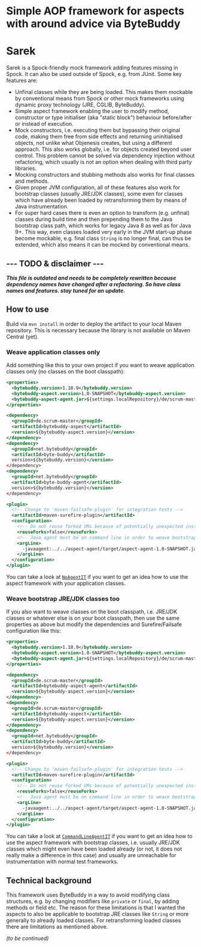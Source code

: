 # Simple AOP framework for aspects with around advice via ByteBuddy

# Sarek

Sarek is a Spock-friendly mock framework adding features missing in Spock. It can also be used outside of Spock, e.g.
from JUnit. Some key features are:
  * Unfinal classes while they are being loaded. This makes them mockable by conventional means from Spock or other
    mock frameworks using dynamic proxy technology (JRE, CGLIB, ByteBuddy).
  * Simple aspect framework enabling the user to modify method, constructor or type initialiser (aka "static block")
    behaviour before/after or instead of execution.
  * Mock constructors, i.e. executing them but bypassing their original code, making them free from side effects and
    returning uninitialised objects, not unlike what Objenesis creates, but using a different approach. This also works
    globally, i.e. for objects created beyond user control. This problem cannot be solved via dependency injection
    without refactoring, which usually is not an option when dealing with third party libraries.
  * Mocking constructors and stubbing methods also works for final classes and methods.
  * Given proper JVM configuration, all of these features also work for bootstrap classes (usually JRE/JDK classes),
    some even for classes which have already been loaded by retransforming them by means of Java instrumentation.
  * For super hard cases there is even an option to transform (e.g. unfinal) classes during build time and then
    prepending them to the Java bootstrap class path, which works for legacy Java 8 as well as for Java 9+. This way,
    even classes loaded very early in the JVM start-up phase become mockable, e.g. final class `String` is no longer
    final, can thus be extended, which also means it can be mocked by conventional means.

## --- TODO & disclaimer ---

***This file is outdated and needs to be completely rewritten because dependency names have changed after a refactoring.
So have class names and features. stay tuned for an update.***

## How to use

Build via `mvn install` in order to deploy the artifact to your local Maven repository. This is necessary because the
library is not available on Maven Central (yet).

### Weave application classes only

Add something like this to your own project if you want to weave application classes only (no classes on the boot
classpath):
 
  ```xml
  <properties>
    <bytebuddy.version>1.10.9</bytebuddy.version>
    <bytebuddy-aspect.version>1.0-SNAPSHOT</bytebuddy-aspect.version>
    <bytebuddy-aspect-agent.jar>${settings.localRepository}/de/scrum-master/bytebuddy-aspect-agent/${bytebuddy-aspect.version}/bytebuddy-aspect-agent-${bytebuddy-aspect.version}.jar</bytebuddy-aspect-agent.jar>
  </properties>

  <dependency>
    <groupId>de.scrum-master</groupId>
    <artifactId>bytebuddy-aspect</artifactId>
    <version>${bytebuddy-aspect.version}</version>
  </dependency>
  <dependency>
    <groupId>net.bytebuddy</groupId>
    <artifactId>byte-buddy</artifactId>
    version>${bytebuddy.version}</version>
  </dependency>
  <dependency>
    <groupId>net.bytebuddy</groupId>
    <artifactId>byte-buddy-agent</artifactId>
    version>${bytebuddy.version}</version>
  </dependency>

  <plugin>
    <!-- Change to 'maven-failsafe-plugin' for integration tests -->
    <artifactId>maven-surefire-plugin</artifactId>
    <configuration>
      <!-- Do not reuse forked VMs because of potentially unexpected instrumentation bleed-over -->
      <reuseForks>false</reuseForks>
      <!-- Java agent must be on command line in order to weave bootstrap classes. -->
      <argLine>
        -javaagent:../../aspect-agent/target/aspect-agent-1.0-SNAPSHOT.jar
      </argLine>
    </configuration>
  </plugin>
  ```

You can take a look at [`NoAgentIT`](https://github.com/kriegaex/ByteBuddyAspect/blob/master/bytebuddy-agent-test-parent/bytebuddy-agent-test-no-agent/src/test/java/de/scrum_master/bytebuddy/aspect/NoAgentIT.java)
if you want to get an idea how to use the aspect framework with your application classes.

### Weave bootstrap JRE/JDK classes too

If you also want to weave classes on the boot classpath, i.e. JRE/JDK classes or whatever else is on your boot
classpath, then use the same properties as above but modify the dependencies and Surefire/Failsafe configuration like
this:
 
  ```xml
  <properties>
    <bytebuddy.version>1.10.9</bytebuddy.version>
    <bytebuddy-aspect.version>1.0-SNAPSHOT</bytebuddy-aspect.version>
    <bytebuddy-aspect-agent.jar>${settings.localRepository}/de/scrum-master/bytebuddy-aspect-agent/${bytebuddy-aspect.version}/bytebuddy-aspect-agent-${bytebuddy-aspect.version}.jar</bytebuddy-aspect-agent.jar>
  </properties>

  <dependency>
    <groupId>de.scrum-master</groupId>
    <artifactId>bytebuddy-aspect-agent</artifactId>
    <version>${bytebuddy-aspect.version}</version>
  </dependency>
  <dependency>
    <groupId>de.scrum-master</groupId>
    <artifactId>bytebuddy-aspect</artifactId>
    <version>${bytebuddy-aspect.version}</version>
  </dependency>
  <dependency>
    <groupId>net.bytebuddy</groupId>
    <artifactId>byte-buddy</artifactId>
    version>${bytebuddy.version}</version>
  </dependency>

  <plugin>
    <!-- Change to 'maven-failsafe-plugin' for integration tests -->
    <artifactId>maven-surefire-plugin</artifactId>
    <configuration>
      <!-- Do not reuse forked VMs because of potentially unexpected instrumentation bleed-over -->
      <reuseForks>false</reuseForks>
      <!-- Java agent must be on command line in order to weave bootstrap classes. -->
      <argLine>
        -javaagent:../../aspect-agent/target/aspect-agent-1.0-SNAPSHOT.jar
      </argLine>
    </configuration>
  </plugin>
  ```

You can take a look at [`CommandLineAgentIT`](https://github.com/kriegaex/ByteBuddyAspect/blob/master/bytebuddy-agent-test-parent/bytebuddy-agent-test-use-agent/src/test/java/de/scrum_master/bytebuddy/aspect/CommandLineAgentIT.java)
if you want to get an idea how to use the aspect framework with bootstrap classes, i.e. usually JRE/JDK classes which
might even have been loaded already (or not, it does not really make a difference in this case) and usually are
unreachable for instrumentation with normal test frameworks.

## Technical background

This framework uses ByteBuddy in a way to avoid modifying class structures, e.g. by changing modifiers like `private` or
`final`, by adding methods or field etc. The reason for these limitations is that I wanted the aspects to also be
applicable to bootstrap JRE classes like `String` or more generally to already loaded classes. For retransforming
loaded classes there are limitations as mentioned above.

_(to be continued)_
